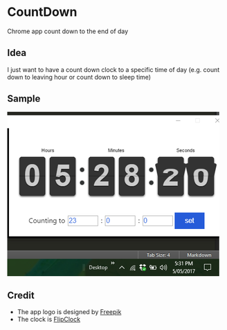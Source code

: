# CountDown
Chrome app count down to the end of day
## Idea
I just want to have a count down clock to a specific time of day (e.g. count down to leaving hour or count down to sleep time)
## Sample
![Sample image](img/Sample.PNG?raw=true)
## Credit
* The app logo is designed by [Freepik](http://www.freepik.com)
* The clock is [FlipClock](http://flipclockjs.com/)
